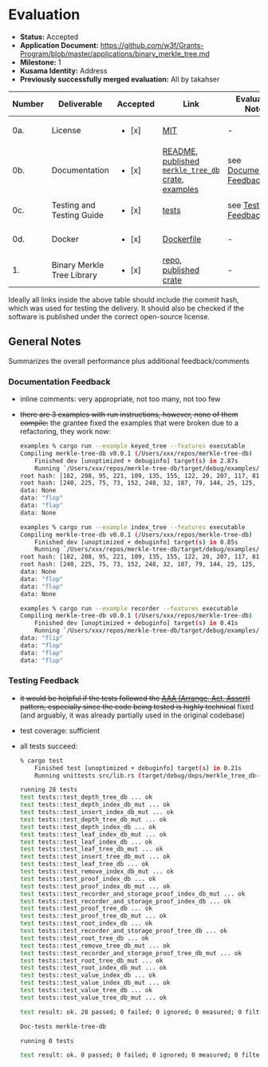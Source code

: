 # Evaluation

- **Status:** Accepted
- **Application Document:** https://github.com/w3f/Grants-Program/blob/master/applications/binary_merkle_tree.md
- **Milestone:** 1
- **Kusama Identity:** Address
- **Previously successfully merged evaluation:** All by takahser

| Number | Deliverable | Accepted | Link | Evaluation Notes |
| ------ | ----------- | -------- | ---- |----------------- |
| 0a. | License                    | <ul><li>[x] </li></ul> | [MIT](https://github.com/frisitano/merkle-tree-db/blob/84ee5bfecb64d95ae4750032e840495c08cdc6d8/LICENSE.md) | - |
| 0b. | Documentation              | <ul><li>[x] </li></ul> | [README](https://github.com/frisitano/merkle-tree-db/blob/84ee5bfecb64d95ae4750032e840495c08cdc6d8/README.md), [published `merkle_tree_db` crate](https://docs.rs/merkle-tree-db/0.0.1/merkle_tree_db/), [examples](https://github.com/frisitano/merkle-tree-db/tree/84ee5bfecb64d95ae4750032e840495c08cdc6d8/examples) | see [Documentation Feedback](#documentation-feedback) |
| 0c. | Testing and Testing Guide  | <ul><li>[x] </li></ul> | [tests](https://github.com/frisitano/merkle-tree-db/blob/master/src/tests.rs) | see [Testing Feedback](#testing-feedback) |
| 0d. | Docker                     | <ul><li>[x] </li></ul> | [Dockerfile](https://github.com/frisitano/merkle-tree-db/blob/master/Dockerfile) | - |
| 1. | Binary Merkle Tree Library | <ul><li>[x] </li></ul> | [repo](https://github.com/frisitano/merkle-tree-db/tree/84ee5bfecb64d95ae4750032e840495c08cdc6d8), [published crate](https://crates.io/crates/merkle-tree-db) | - |


Ideally all links inside the above table should include the commit hash,
which was used for testing the delivery. It should also be checked if the software is published under the correct open-source license.

## General Notes

Summarizes the overall performance plus additional feedback/comments

### Documentation Feedback

- inline comments: very appropriate, not too many, not too few
- ~~there are 3 examples with run instructions, however, none of them compile:~~ the grantee fixed the examples that were broken due to a refactoring, they work now:

    ```bash
    examples % cargo run --example keyed_tree --features executable
    Compiling merkle-tree-db v0.0.1 (/Users/xxx/repos/merkle-tree-db)
        Finished dev [unoptimized + debuginfo] target(s) in 2.87s
        Running `/Users/xxx/repos/merkle-tree-db/target/debug/examples/keyed_tree`
    root hash: [182, 208, 95, 221, 109, 135, 155, 122, 20, 207, 117, 81, 97, 38, 237, 204, 166, 90, 134, 84, 157, 34, 255, 123, 6, 28, 216, 128, 155, 118, 72, 222]
    root hash: [240, 225, 75, 73, 152, 248, 32, 187, 79, 144, 25, 125, 88, 130, 108, 31, 218, 174, 5, 81, 56, 115, 41, 99, 190, 134, 171, 211, 156, 196, 87, 123]
    data: None
    data: "flop"
    data: "flap"
    data: None

    examples % cargo run --example index_tree --features executable
    Compiling merkle-tree-db v0.0.1 (/Users/xxx/repos/merkle-tree-db)
        Finished dev [unoptimized + debuginfo] target(s) in 0.85s
        Running `/Users/xxx/repos/merkle-tree-db/target/debug/examples/index_tree`
    root hash: [182, 208, 95, 221, 109, 135, 155, 122, 20, 207, 117, 81, 97, 38, 237, 204, 166, 90, 134, 84, 157, 34, 255, 123, 6, 28, 216, 128, 155, 118, 72, 222]
    root hash: [240, 225, 75, 73, 152, 248, 32, 187, 79, 144, 25, 125, 88, 130, 108, 31, 218, 174, 5, 81, 56, 115, 41, 99, 190, 134, 171, 211, 156, 196, 87, 123]
    data: None
    data: "flop"
    data: "flap"
    data: None

    examples % cargo run --example recorder --features executable
    Compiling merkle-tree-db v0.0.1 (/Users/xxx/repos/merkle-tree-db)
        Finished dev [unoptimized + debuginfo] target(s) in 0.41s
        Running `/Users/xxx/repos/merkle-tree-db/target/debug/examples/recorder`
    data: "flip"
    data: "flop"
    data: "flap"
    data: "flup"
    ```

### Testing Feedback

- ~~it would be helpful if the tests followed the [AAA (Arrange, Act, Assert)](https://docs.telerik.com/devtools/justmock/basic-usage/arrange-act-assert) pattern, especially since the code being tested is highly technical~~ fixed (and arguably, it was already partially used in the original codebase)
- test coverage: sufficient
- all tests succeed:

    ```bash
    % cargo test
        Finished test [unoptimized + debuginfo] target(s) in 0.21s
        Running unittests src/lib.rs (target/debug/deps/merkle_tree_db-a932718d9babca0f)

    running 28 tests
    test tests::test_depth_tree_db ... ok
    test tests::test_depth_index_db_mut ... ok
    test tests::test_insert_index_db_mut ... ok
    test tests::test_depth_tree_db_mut ... ok
    test tests::test_depth_index_db ... ok
    test tests::test_leaf_index_db_mut ... ok
    test tests::test_leaf_index_db ... ok
    test tests::test_leaf_tree_db_mut ... ok
    test tests::test_insert_tree_db_mut ... ok
    test tests::test_leaf_tree_db ... ok
    test tests::test_remove_index_db_mut ... ok
    test tests::test_proof_index_db ... ok
    test tests::test_proof_index_db_mut ... ok
    test tests::test_recorder_and_storage_proof_index_db_mut ... ok
    test tests::test_recorder_and_storage_proof_index_db ... ok
    test tests::test_proof_tree_db ... ok
    test tests::test_proof_tree_db_mut ... ok
    test tests::test_root_index_db ... ok
    test tests::test_recorder_and_storage_proof_tree_db ... ok
    test tests::test_root_tree_db ... ok
    test tests::test_remove_tree_db_mut ... ok
    test tests::test_recorder_and_storage_proof_tree_db_mut ... ok
    test tests::test_root_tree_db_mut ... ok
    test tests::test_root_index_db_mut ... ok
    test tests::test_value_index_db ... ok
    test tests::test_value_index_db_mut ... ok
    test tests::test_value_tree_db ... ok
    test tests::test_value_tree_db_mut ... ok

    test result: ok. 28 passed; 0 failed; 0 ignored; 0 measured; 0 filtered out; finished in 0.02s

    Doc-tests merkle-tree-db

    running 0 tests

    test result: ok. 0 passed; 0 failed; 0 ignored; 0 measured; 0 filtered out; finished in 0.00s
    ```
